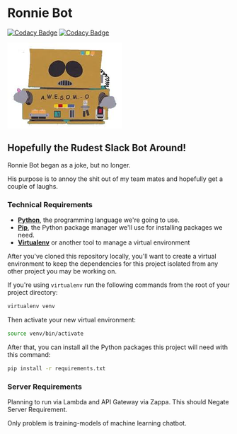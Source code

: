 # Ronnie Bot
[![Codacy Badge](https://api.codacy.com/project/badge/Grade/6ca4c3f69eb744bbbf83af0b3a0dae00)](https://www.codacy.com/app/bmain/ronnie-bot?utm_source=github.com&amp;utm_medium=referral&amp;utm_content=benMain/ronnie-bot&amp;utm_campaign=Badge_Grade)
[![Codacy Badge](https://api.codacy.com/project/badge/Coverage/6ca4c3f69eb744bbbf83af0b3a0dae00)](https://www.codacy.com/app/bmain/ronnie-bot?utm_source=github.com&utm_medium=referral&utm_content=benMain/ronnie-bot&utm_campaign=Badge_Coverage)

![alt text](images/awesome-o.jpg)

## Hopefully the Rudest Slack Bot Around!
Ronnie Bot began as a joke, but no longer.

His purpose is to annoy the shit out of my team mates 
and hopefully get a couple of laughs.

### Technical Requirements

- **[Python](https://www.python.org/downloads/)**, the programming language we're
going to use.
- **[Pip](https://pip.pypa.io/en/stable/installing/)**, the Python package manager
we'll use for installing packages we need.
- **[Virtualenv](https://virtualenv.pypa.io/en/latest/installation/)** or another
tool to manage a virtual environment

After you've cloned this repository locally, you'll want to create a virtual
environment to keep the dependencies for this project isolated from any other
project you may be working on.

If you're using `virtualenv` run the following commands from the root of your
project directory:

```bash
virtualenv venv
```

Then activate your new virtual environment:

```bash
source venv/bin/activate
```

After that, you can install all the Python packages this project will need with
this command:

```bash
pip install -r requirements.txt
```

### Server Requirements

Planning to run via Lambda and API Gateway via Zappa. This should Negate Server Requirement.  

Only problem is training-models of machine learning chatbot.